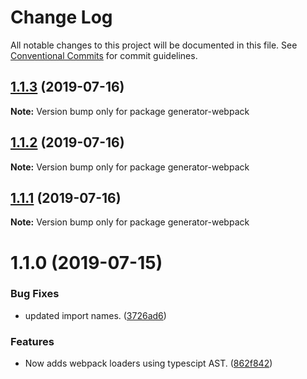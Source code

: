# Change Log

All notable changes to this project will be documented in this file.
See [Conventional Commits](https://conventionalcommits.org) for commit guidelines.

## [1.1.3](https://github.com/sbrow/generator-npm-package/compare/generator-webpack@1.1.2...generator-webpack@1.1.3) (2019-07-16)

**Note:** Version bump only for package generator-webpack





## [1.1.2](https://github.com/sbrow/generator-npm-package/compare/generator-webpack@1.1.1...generator-webpack@1.1.2) (2019-07-16)

**Note:** Version bump only for package generator-webpack





## [1.1.1](https://github.com/sbrow/generator-npm-package/compare/generator-webpack@1.1.0...generator-webpack@1.1.1) (2019-07-16)

**Note:** Version bump only for package generator-webpack





# 1.1.0 (2019-07-15)


### Bug Fixes

* updated import names. ([3726ad6](https://github.com/sbrow/generator-npm-package/commit/3726ad6))


### Features

* Now adds webpack loaders using typescipt AST. ([862f842](https://github.com/sbrow/generator-npm-package/commit/862f842))
